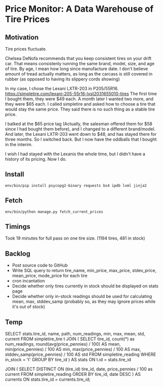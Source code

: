 Price Monitor: A Data Warehouse of Tire Prices
==============================================


Motivation
----------

Tire prices fluctuate.

Chelsea DeNofa recommends that you keep consistent tires on your drift car.
That means consistenly running the same brand, model, size, and age of tire.
By age, I mean how long since manufacture date. I don't believe amount of tread
actually matters, as long as the carcass is still covered in rubber (as opposed to having its slippery cords showing)

In my case, I chose the Lexani LXTR-203 in P205/55R16.
https://simpletire.com/lexani-205-55r16-lxst2031655010-tires
The first time I bought them, they were $49 each.
A month later I wanted two more, and they were $65 each.
I called simpletire and asked how to choose a tire that would stay the same price.
They said there is no such thing as a stable tire price.

I balked at the $65 price tag (Actually, the salesman offered them for $58 since I had bought them before), and I changed to a different brand/model. And later, the Lexani LXTR-203
went down to $48, and has stayed there for three months. So I switched back. But I now
have the oddballs that I bought in the interim.

I wish I had stayed with the Lexanis the whole time, but I didn't have a history
of its pricing. Now I do.



Install
-------

    env/bin/pip install psycopg2-binary requests bs4 ipdb lxml jinja2


Fetch
-----

    env/bin/python manage.py fetch_current_prices


Timings
-------

Took 19 minutes for full pass on one tire size. (1194 tires, 481 in stock)

Backlog
-------

- Post source code to GitHub
- Write SQL query to return tire_name, min_price, max_price, stdev_price, mean_price, mode_price for each tire
- cron incantation
- Decide whether only tires currently in stock should be displayed on stats page
- Decide whether only in-stock readings should be used for calculating mean, max, stddev_samp
  (probably so, as they may ignore prices while it's out of stock)


Temp
----

SELECT stats.tire_id, name, path, num_readings, min, max, mean, std, current FROM simpletire_tire t
  JOIN
    (
     SELECT
        tire_id,
        count(*) as num_readings,
        round(avg(price_pennies)  / 100) AS mean,
        min(price_pennies) / 100 AS min,
        max(price_pennies) / 100 AS max,
        stddev_samp(price_pennies) / 100 AS std
      FROM simpletire_reading
      WHERE in_stock = 't'
      GROUP BY tire_id
    ) AS stats
    ON t.id = stats.tire_id

  JOIN
    (
      SELECT DISTINCT ON (tire_id) tire_id, date, price_pennies / 100 as current
      FROM simpletire_reading
      ORDER BY tire_id, date DESC
     ) AS currents
     ON stats.tire_id = currents.tire_id;

